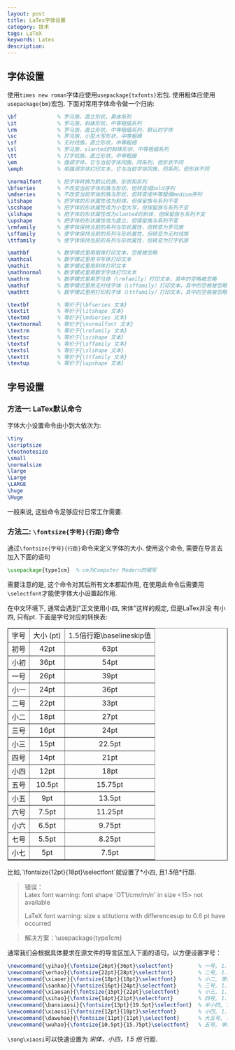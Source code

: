 ```yaml
---
layout: post
title: LaTex字体设置
category: 技术
tags: LaTeX
keywords: Latex
description: 
---
```



## 字体设置  

使用`times new roman`字体应使用`usepackage{txfonts}`宏包. 使用粗体应使用
`usepackage{bm}`宏包. 下面对常用字体命令做一个归纳:  

```tex
\bf             % 罗马族，直立形状，黑体系列
\it             % 罗马族，斜体形状，中等粗细系列
\rm             % 罗马族，直立形状，中等粗细系列，默认的字体
\sc             % 罗马族，小型大写形状，中等粗细
\sf             % 无衬线族，直立形状，中等粗细
\sl             % 罗马族，slanted的斜体形状，中等粗细系列
\tt             % 打字机族，直立形状，中等粗细
\em             % 强调字体，它与当前字体同族、同系列，但形状不同
\emph           % 用强调字体打印文本，它与当前字体同族、同系列，但形状不同
```

```tex
\normalfont     % 把字体转换为默认的族、形状和系列
\bfseries       % 不改变当前字体的族与形状，但转变成bold序列
\mdseries       % 不改变当前字体的族与形状，但转变成中等粗细medium序列
\itshape        % 把字体的形状属性改为斜体，但保留族与系列不变
\scshape        % 把字体的形状属性改为小型大写，但保留族与系列不变
\slshape        % 把字体的形状属性改为slanted的斜体，但保留族与系列不变
\upshape        % 把字体的形状属性改为直立，但保留族与系列不变
\rmfamily       % 使字体保持当前的系列与形状属性，但转变为罗马族
\sffamily       % 使字体保持当前的系列与形状属性，但转变为无衬线族
\ttfamily       % 使字体保持当前的系列与形状属性，但转变为打字机族
```

```tex
\mathbf         % 数学模式里用粗体打印文本，空格被忽略
\mathcal        % 数学模式里用书写体打印文本
\mathit         % 数学模式里用斜体打印文本
\mathnormal     % 数学模式里用数学字体打印文本
\mathrm         % 数学模式里用罗马体（\rmfamily）打印文本，其中的空格被忽略
\mathsf         % 数学模式里用无衬线字体（\sffamily）打印文本，其中的空格被忽略
\mathtt         % 数学模式里用打印机字体（\ttfamily）打印文本，其中的空格被忽略
```

```tex
\textbf         % 等价于{\bfseries 文本}
\textit         % 等价于{\itshape 文本}
\textmd         % 等价于{\mdseries 文本}
\textnormal     % 等价于{\normalfont 文本}
\textrm         % 等价于{\rmfamily 文本}
\textsc         % 等价于{\scshape 文本}
\textsf         % 等价于{\sffamily 文本}
\textsl         % 等价于{\slshape 文本}
\texttt         % 等价于{\ttfamily 文本}
\textup         % 等价于{\upshape 文本}
```


##  字号设置
### 方法一: LaTex默认命令  

字体大小设置命令由小到大依次为:

```tex
\tiny
\scriptsize
\footnotesize
\small 
\normalsize
\large
\Large
\LARGE
\huge
\Huge  
```  
一般来说, 这些命令足够应付日常工作需要.
    

### 方法二: `\fontsize{字号}{行距}`命令  

通过`\fontsize{字号}{行距}`命令来定义字体的大小. 
使用这个命令, 需要在导言去加入下面的语句

```tex
\usepackage{type1cm}  % cm为Computer Modern的缩写
```  
需要注意的是, 这个命令对其后所有文本都起作用, 在使用此命令后需要用
`\selectfont`才能使字体大小设置起作用.   

在中文环境下, 通常会遇到"正文使用小四, 宋体"这样的规定, 但是LaTex并没
有小四, 只有pt. 下面是字号对应的转换表:  
<center>
<table summary="latex-font-setting" border="1" cellspacing="0" cellpadding="3">
<tr>
   <td> 字号 </td> <td> 大小 (pt)</td> <td>1.5倍行距\baselineskip值 </td>
</tr>
<tr>
<td><center>初号</center> </td> <td><center>42pt</center></td> <td><center>63pt</center> </td>
</tr>  
<tr>
<td><center>小初 </center></td> <td><center>36pt </center></td> <td><center>54pt </center></td>
</tr>
<tr>
<td><center>一号 </center></td> <td><center> 26pt</center></td> <td><center> 39pt</center></td>
</tr>
<tr>
<td><center>小一 </center></td> <td><center>24pt </center></td> <td><center> 36pt</center></td>
</tr>

<tr>
<td><center>二号 </center></td> <td><center> 22pt</center></td> <td><center>33pt </center></td>
</tr>
<tr>
<td><center>小二 </center></td> <td><center>18pt </center></td> <td><center>27pt </center></td>
</tr> 
<tr>
<td><center>三号 </center></td> <td><center>16pt </center></td> <td><center>24pt </center></td>
</tr>
<tr>
<td><center>小三 </center></td> <td><center>15pt </center></td> <td><center>22.5pt </center></td>
</tr>

<tr>
<td><center> 四号</center></td> <td><center> 14pt</center></td> <td><center> 21pt</center></td>
</tr>
<tr>
<td><center>小四 </center></td> <td><center>12pt </center></td> <td><center>18pt </center></td>
</tr>
<tr>
<td><center>五号 </center></td> <td><center>10.5pt</center></td> <td><center>15.75pt </center></td>
</tr>
<tr>
<td><center> 小五</center></td> <td><center>9pt </center></td> <td><center> 13.5pt</center></td>
</tr>

<tr>
<td><center>六号 </center></td> <td><center>7.5pt</center></td> <td><center>11.25pt</center></td>
</tr>
<tr>
<td><center>小六 </center></td> <td><center>6.5pt</center></td> <td><center>9.75pt</center></td>
</tr>
<tr>
<td><center>七号 </center></td> <td><center>5.5pt</center></td> <td><center>8.25pt</center></td>
</tr>
<tr>
<td><center>小七</center></td> <td><center>5pt</center></td> <td><center>7.5pt</center></td>
</tr> 
</table>
</center>  
比如,`\fontsize{12pt}{18pt}\selectfont`就设置了*小四, 且1.5倍*行距. 

>错误：  
>Latex font warning: font shape `OT1/cmr/m/n' in size <15> not available  
>  
> LaTeX font warning: size s stitutions with differencesup to 0.6 pt have occurred

>解决方案：\usepackage{type1cm}  


通常我们会根据具体要求在源文件的导言区加入下面的语句，以方便设置字号：

```tex
\newcommand{\yihao}{\fontsize{26pt}{36pt}\selectfont}        % 一号, 1.4 倍行距
\newcommand{\erhao}{\fontsize{22pt}{28pt}\selectfont}        % 二号, 1.25倍行距
\newcommand{\xiaoer}{\fontsize{18pt}{18pt}\selectfont}       % 小二, 单倍行距
\newcommand{\sanhao}{\fontsize{16pt}{24pt}\selectfont}       % 三号, 1.5倍行距
\newcommand{\xiaosan}{\fontsize{15pt}{22pt}\selectfont}      % 小三, 1.5倍行距
\newcommand{\sihao}{\fontsize{14pt}{21pt}\selectfont}        % 四号, 1.5 倍行距
\newcommand{\banxiaosi}{\fontsize{13pt}{19.5pt}\selectfont}  % 半小四, 1.5倍行距
\newcommand{\xiaosi}{\fontsize{12pt}{18pt}\selectfont}       % 小四, 1.5倍行距
\newcommand{\dawuhao}{\fontsize{11pt}{11pt}\selectfont}      % 大五号, 单倍行距
\newcommand{\wuhao}{\fontsize{10.5pt}{15.75pt}\selectfont}   % 五号, 单倍行距
```  

`\song\xiaosi`可以快速设置为 *宋体，小四，1.5 倍* 行距.
